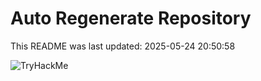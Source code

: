 # Auto Regenerate Repository

This README was last updated: 2025-05-24 20:50:58

 ![TryHackMe](https://tryhackme.com/badge/533634)